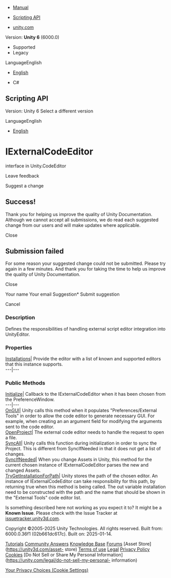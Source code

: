 [ ]()

  * [Manual](../Manual/index.html)
  * [Scripting API](../ScriptReference/index.html)

  * [unity.com](https://unity.com/)

Version: **Unity 6** (6000.0)

  * Supported
  * Legacy

LanguageEnglish

  * [English]()

  * C#

[ ](https://docs.unity3d.com)

## Scripting API

Version: Unity 6 Select a different version

LanguageEnglish

  * [English]()

# IExternalCodeEditor

interface in Unity.CodeEditor

Leave feedback

Suggest a change

## Success!

Thank you for helping us improve the quality of Unity Documentation. Although
we cannot accept all submissions, we do read each suggested change from our
users and will make updates where applicable.

Close

## Submission failed

For some reason your suggested change could not be submitted. Please <a>try
again</a> in a few minutes. And thank you for taking the time to help us
improve the quality of Unity Documentation.

Close

Your name Your email Suggestion* Submit suggestion

Cancel

[ ]()

### Description

Defines the responsibilities of handling external script editor integration
into UnityEditor.

### Properties

[Installations](Unity.CodeEditor.IExternalCodeEditor.Installations.html)|
Provide the editor with a list of known and supported editors that this
instance supports.  
---|---  
  
### Public Methods

[Initialize](Unity.CodeEditor.IExternalCodeEditor.Initialize.html)| Callback
to the IExternalCodeEditor when it has been chosen from the PreferenceWindow.  
---|---  
[OnGUI](Unity.CodeEditor.IExternalCodeEditor.OnGUI.html)| Unity calls this
method when it populates "Preferences/External Tools" in order to allow the
code editor to generate necessary GUI. For example, when creating an an
argument field for modifying the arguments sent to the code editor.  
[OpenProject](Unity.CodeEditor.IExternalCodeEditor.OpenProject.html)| The
external code editor needs to handle the request to open a file.  
[SyncAll](Unity.CodeEditor.IExternalCodeEditor.SyncAll.html)| Unity calls this
function during initialization in order to sync the Project. This is different
from SyncIfNeeded in that it does not get a list of changes.  
[SyncIfNeeded](Unity.CodeEditor.IExternalCodeEditor.SyncIfNeeded.html)| When
you change Assets in Unity, this method for the current chosen instance of
IExternalCodeEditor parses the new and changed Assets.  
[TryGetInstallationForPath](Unity.CodeEditor.IExternalCodeEditor.TryGetInstallationForPath.html)|
Unity stores the path of the chosen editor. An instance of IExternalCodeEditor
can take responsibility for this path, by returning true when this method is
being called. The out variable installation need to be constructed with the
path and the name that should be shown in the "External Tools" code editor
list.  
  
Is something described here not working as you expect it to? It might be a
**Known Issue**. Please check with the Issue Tracker at
[issuetracker.unity3d.com](https://issuetracker.unity3d.com).

Copyright ©2005-2025 Unity Technologies. All rights reserved. Built from:
6000.0.36f1 (02b661dc617c). Built on: 2025-01-14.

[Tutorials](https://unity3d.com/learn) [Community
Answers](https://answers.unity3d.com) [Knowledge
Base](https://support.unity3d.com/hc/en-us)
[Forums](https://forum.unity3d.com) [Asset Store](https://unity3d.com/asset-
store) [Terms of use](https://docs.unity3d.com/Manual/TermsOfUse.html)
[Legal](https://unity.com/legal) [Privacy
Policy](https://unity.com/legal/privacy-policy)
[Cookies](https://unity.com/legal/cookie-policy) [Do Not Sell or Share My
Personal Information](https://unity.com/legal/do-not-sell-my-personal-
information)

[Your Privacy Choices (Cookie Settings)](javascript:void\(0\);)

